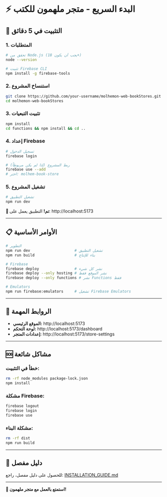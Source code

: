 # ⚡ البدء السريع - متجر ملهمون للكتب

## 🚀 التثبيت في 5 دقائق

### 1. **المتطلبات**
```bash
# تحقق من Node.js (يجب أن يكون 18+)
node --version

# تثبيت Firebase CLI
npm install -g firebase-tools
```

### 2. **استنساخ المشروع**
```bash
git clone https://github.com/your-username/molhemon-web-bookStores.git
cd molhemon-web-bookStores
```

### 3. **تثبيت التبعيات**
```bash
npm install
cd functions && npm install && cd ..
```

### 4. **إعداد Firebase**
```bash
# تسجيل الدخول
firebase login

# ربط المشروع (إذا لم يكن مربوطاً)
firebase use --add
# اختر: molhem-book-store
```

### 5. **تشغيل المشروع**
```bash
# تشغيل التطبيق
npm run dev
```

**🎉 تم!** التطبيق يعمل على: http://localhost:5173

---

## 📋 الأوامر الأساسية

```bash
# التطوير
npm run dev                    # تشغيل التطبيق
npm run build                  # بناء للإنتاج

# Firebase
firebase deploy                # نشر كل شيء
firebase deploy --only hosting # نشر الموقع فقط
firebase deploy --only functions # نشر Functions فقط

# Emulators
npm run firebase:emulators     # تشغيل Firebase Emulators
```

---

## 🔗 الروابط المهمة

- **الموقع الرئيسي:** http://localhost:5173
- **لوحة التحكم:** http://localhost:5173/dashboard
- **إعدادات المتجر:** http://localhost:5173/store-settings

---

## 🆘 مشاكل شائعة

### **خطأ في التثبيت:**
```bash
rm -rf node_modules package-lock.json
npm install
```

### **مشكلة Firebase:**
```bash
firebase logout
firebase login
firebase use
```

### **مشكلة البناء:**
```bash
rm -rf dist
npm run build
```

---

## 📖 دليل مفصل

للحصول على دليل مفصل، راجع: [INSTALLATION_GUIDE.md](./INSTALLATION_GUIDE.md)

---

**🚀 استمتع بالعمل مع متجر ملهمون!**

